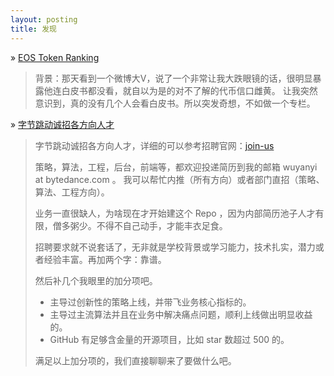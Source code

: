 ```yaml
---
layout: posting
title: 发现
---
```


&raquo; [EOS Token Ranking](/eostokens.html)

> 背景：那天看到一个微博大V，说了一个非常让我大跌眼镜的话，很明显暴露他连白皮书都没看，就自以为是的对不了解的代币信口雌黄。
> 让我突然意识到，真的没有几个人会看白皮书。所以突发奇想，不如做一个专栏。

&raquo; [字节跳动诚招各方向人才](https://github.com/yanyiwu/join-us)

> 字节跳动诚招各方向人才，详细的可以参考招聘官网：[join-us]
> 
> 策略，算法，工程，后台，前端等，都欢迎投递简历到我的邮箱 wuyanyi at bytedance.com 。
> 我可以帮忙内推（所有方向）或者部门直招（策略、算法、工程方向）。
> 
> 业务一直很缺人，为啥现在才开始建这个 Repo ，因为内部简历池子人才有限，僧多粥少。不得不自己动手，才能丰衣足食。
> 
> 招聘要求就不说套话了，无非就是学校背景或学习能力，技术扎实，潜力或者经验丰富。再加两个字：靠谱。
> 
> 然后补几个我眼里的加分项吧。
> 
> + 主导过创新性的策略上线，并带飞业务核心指标的。
> + 主导过主流算法并且在业务中解决痛点问题，顺利上线做出明显收益的。
> + GitHub 有足够含金量的开源项目，比如 star 数超过 500 的。
> 
> 满足以上加分项的，我们直接聊聊来了要做什么吧。

[2014]:http://yanyiwu.com/archive/2014-cooking.html
[join-us]:https://job.bytedance.com/society
